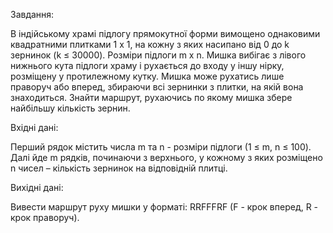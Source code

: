 Завдання: 

В індійському храмі підлогу прямокутної форми вимощено однаковими квадратними плитками 1 x 1, на кожну з яких насипано від 0 до k зернинок (k ≤ 30000). Розміри підлоги m х n. Мишка вибігає з лівого нижнього кута підлоги храму i рухається до входу у іншу нірку, розміщену у протилежному кутку. Мишка може рухатись лише праворуч або вперед, збираючи всі зернинки з плитки, на якій вона знаходиться. Знайти маршрут, рухаючись по якому мишка збере найбільшу кількість зернин.


Вхідні дані:

Перший рядок містить числа m та n - розміри підлоги (1 ≤ m, n ≤ 100). Далі йде m рядків, починаючи з верхнього, у кожному з яких розміщено n чисел – кількість зернинок на відповідній плитці.

Вихідні дані:

Вивести маршрут руху мишки у форматі: RRFFFRF (F - крок вперед, R - крок праворуч).